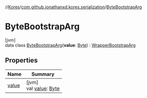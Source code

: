 //[Kores](../../../index.md)/[com.github.jonathanxd.kores.serialization](../index.md)/[ByteBootstrapArg](index.md)

# ByteBootstrapArg

[jvm]\
data class [ByteBootstrapArg](index.md)(**value**: [Byte](https://kotlinlang.org/api/latest/jvm/stdlib/kotlin/-byte/index.html)) : [WrapperBootstrapArg](../-wrapper-bootstrap-arg/index.md)

## Properties

| Name | Summary |
|---|---|
| [value](value.md) | [jvm]<br>val [value](value.md): [Byte](https://kotlinlang.org/api/latest/jvm/stdlib/kotlin/-byte/index.html) |
